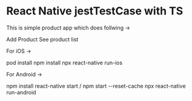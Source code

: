 # React Native jestTestCase with TS
This is simple product app which does follwing ->

Add Product See product list

For iOS ->

pod install npm install npx react-native run-ios

For Android ->

npm install react-native start / npm start --reset-cache npx react-native run-android
